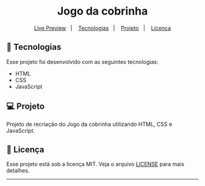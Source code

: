 <h1 align="center">
  Jogo da cobrinha
</h1>

<p align="center">
  <a href="https://brunoh-jogodacobrinha.netlify.app/">Live Preview</a>&nbsp;&nbsp;&nbsp;|&nbsp;&nbsp;&nbsp;
  <a href="#-tecnologias">Tecnologias</a>&nbsp;&nbsp;&nbsp;|&nbsp;&nbsp;&nbsp;
  <a href="#-projeto">Projeto</a>&nbsp;&nbsp;&nbsp;|&nbsp;&nbsp;&nbsp;
  <a href="#memo-licença">Licença</a>
</p>

<p align="center">

</p>

## 🚀 Tecnologias

Esse projeto foi desenvolvido com as seguintes tecnologias:

- HTML
- CSS
- JavaScript

## 💻 Projeto

Projeto de recriação do Jogo da cobrinha utilizando HTML, CSS e JavaScript.

## :memo: Licença

Esse projeto está sob a licença MIT. Veja o arquivo [LICENSE](LICENSE) para mais detalhes.

---
